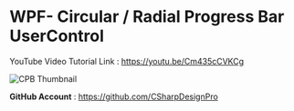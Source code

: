 # WPF- Circular / Radial Progress Bar UserControl


YouTube Video Tutorial Link : https://youtu.be/Cm435cCVKCg

![CPB Thumbnail](https://user-images.githubusercontent.com/55704859/135702409-ea7b844d-2a1c-487f-aeb9-2f1829c3f939.png)

<b>GitHub Account</b> : https://github.com/CSharpDesignPro
